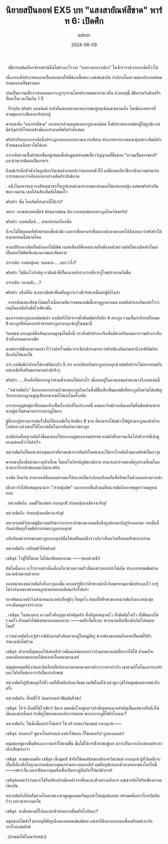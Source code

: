 ﻿---
title: 'นิยายสปินออฟ EX5 บท "แสงสายัณห์สีชาด" พาร์ท 6: เปิดศึก'
description: 'นิยายสปินออฟ EX5 บท "แสงสายัณห์สีชาด" พาร์ท 6: เปิดศึก'
date: 2024-06-09
image: "@assets/blog/EX5-9.webp"
imageAlt: re zero EX5 แปลไทย
categories: [ex5]
author: admin
tags: [rezeroex5]
hideToc: true
---
.
พิธีกรรมคัดเลือกจักรพรรดินั้นไม่ต่างอะไรจาก "สงครามกลางเมือง" ในจักรวรรดิวอลลาเคียก็ว่าได้

เนื่องจากทั้งประเทศกลายเป็นสนามรบให้พี่น้องเชื้อพระวงศ์เข่นฆ่ากัน กำลังรบโดยรวมของประเทศย่อมอ่อนแอลงเป็นธรรมดา

เกิดเป็นความเสี่ยงว่าชายแดนอาจะถูกรุกรานโดยประเทศมหาอำนาจอื่น ด้วยเหตุนี้ พิธีกรรมจึงมักเสร็จสิ้นลงในเวลาไม่เกิน 1 ปี

.
ปัจจุบัน พริสก้า เบเนดิคต์ กำลังยืนสอดส่องสถานการณ์อยู่บนเนินเขาขนาดเล็ก โดยมีกองทหารที่สวมชุดเกราะสีแดงอารักขาอยู่

พวกเขาคือ "แนวรบสีชาด" กองทหารส่วนตนของตระกูลเบเนดิคต์ ซึ่งมีประสบการณ์ต่อสู้ไม่สูงนัก แต่มีขวัญกำลังใจค่อนข้างดีและทำตามที่พริสก้าสั่งเสมอ

พริสก้าเรียกหาอาราเคียซึ่งปรากฏกายออกมากลางแนวรบสีชาด ทำเอาทหารบางคนสะดุ้งเพราะสัมผัสถึงตัวตนของเด็กสาวไม่ได้เลย

อาราเคียสวมเสื้อผ้าน้อยชิ้นอยู่เสมอเพื่อดึงดูดเหล่าเศษเสี้ยววิญญาณที่ชื่นชอบ "ความเป็นธรรมชาติ" และนำพวกมันมาเป็นอาหาร

ถึงแม้เจ้าเด็กหัวน้ำเงินลูกน้องวินเซนต์จะเคยล้อว่าเธอแต่งตัวโป๊ แต่นี่แหละคือวิธีการดึงความสามารถการรบของอาราเคียออกมาอย่างเต็มประสิทธิภาพ

.
หนึ่งในทหารแนวรบสีชาดนำสารในรูปแบบม้วนกระดาษมาส่งมอบให้แก่นายหญิง แต่พอพริสก้าเปิดข้อความอ่าน เธอก็ส่งเสียงฮึดฮัดไม่พอใจ

พริสก้า: หึ่ม ใครกันที่ส่งสารนี้ให้เจ้า?

ทหาร: เคานต์เบลสเต็ตซ์ ฟอนดาลฟอน นักวางกลยุทธ์แห่งตระกูลก็อดวินขอรับ!

พริสก้า: เบลสเต็ตซ์.... ตาแก่หงำเหงือกนั่น

ถึงจะไม่ใช่บุคคลที่พริสก้าชอบขี้หน้านัก แต่การที่เธอจดจำชื่อและหน้าตาของเขาได้ก็บ่งบอกว่าพริสก้าให้ค่าตาแก่คนนี้ขนาดไหน

หากเปรียบลาเมียเป็นดั่งดอกไม้มีพิษ เบลสเต็ตซ์ก็คือคนสวนที่หมั่นรดน้ำพรวนดินให้ลาเมียเติบโตมาเป็นดอกไม้พิษที่แสนงดงามและอันตราย

อาราเคีย: องค์หญิงคะ จดหมาย.... บอกว่าไง?

พริสก้า: ไม่มีอะไรสำคัญ เรามีหน้าที่เป็นกองหลังระหว่างที่การจู่โจมปราสาทเริ่มขึ้น

อาราเคีย: กองหลัง....?

พริสก้า: หรือก็คือ พวกเรามีหน้าที่แค่ยืนดูระหว่างที่เจ้าพวกนั้นต่อสู้ยังไงเล่า

.
อาราเคียแสดงสีหน้าไม่พอใจเมื่อตามทันว่าจดหมายมีเนื้อหาดูถูกพวกตน แต่พริสก้าเองก็พอเข้าใจว่าเหตุใดลาเมียถึงมั่นใจเพียงนั้น

นอกจากตระกูลเบเนดิคต์แล้ว ลาเมียยังไปเจรจาตั้งพันธมิตรกับอีก 4 ตระกูล รวมเป็นกำลังรบทั้งหมด 6 ตระกูลที่ล้อมรอบปราสาทตระกูลอาเบลุกซ์อยู่ในขณะนี้

วินเซนต์ อาเบลุกซ์คือภัยคุกคามสูงสุดในศึกนี้ กระทั่งพริสก้าเองจึงเห็นดีด้วยกับแผนการรวมหัวกระทืบตัวเต็งก่อนของลาเมีย

ตามตำราพิชัยสงครามกล่าวไว้ว่าฝ่ายโจมตีควรจะมีกำลังรบมากกว่าฝ่ายป้องกันสามเท่าถึงจะตีทัพฝ่ายป้องกันให้แตกได้

ทว่า ลาเมียมีกำลังรบใต้อาณัติมากถึง 5 เท่า หากเทียบกับตระกูลอาเบลุกซ์ แม้พริสก้าจะไม่อยากยอมรับ แต่ลาเมียก็เตรียมการมาอย่างดีจริงๆ

พริสก้า: ....ที่เหลือก็ต้องรอดูว่าท่านพี่จะตอบโต้อย่างไร เมื่อตกอยู่ในอาณาเขตล่าของนางจิ้งจอกเช่นนี้

.
"หน่วยตัดกิ่ง" คือกองทหารส่วนตัวของตระกูลก็อดวินซึ่งมีชื่อเสียงขึ้นมาสมัยที่ตระกูลก็อดวินได้เผชิญกับการก่อกบฏจนสูญเสียอาณาเขตไปมากในครั้งอดีต

การก่อกบฏต่อผู้นำที่อ่อนแอถือเป็นเรื่องปกติในประเทศนี้ คนนอกจึงมักจะเมินเฉยไม่ยื่นมือเข้ามาช่วยหากผู้นำไม่สามารถกำราบกบฏได้เอง

ผู้ที่กอบกู้สถานการณ์ครั้งนั้นก็คือลาเมียในวัยเพียง 9 ขวบ ที่สามารถโน้มน้าวให้ผู้นำตระกูลแกล้งป่วยใกล้ตาย แล้วเธอก็ใช้โอกาสนั้นในการยึดอำนาจตระกูล

ลาเมียก่อตั้งหน่วยตัดกิ่งขึ้นมาตอบโต้กองกบฏของเคานต์ทรยศ แถมยังสืบหาจนเปิดโปงตัวการที่เป่าหูเคานต์คนที่ว่าได้สำเร็จ

หน่วยตัดกิ่งเป็นหน่วยรบสุดแกร่งที่สวมหน้ากากปิดบังใบหน้าและใช้กรรไกรตัดกิ่งขนาดยักษ์เป็นอาวุธ

พวกเขาเลื่องชื่อด้านความป่าเถื่อน ไม่สนใจเกียรติภูมิของนักรบ สามารถผ่าร่างของศัตรูอย่างเหี้ยมโหดด้วยกรรไกรยักษ์แบบตาไม่กระพริบ

ลาเมีย ก็อดวิน สามารถเปลี่ยนคนธรรมดาให้กลายเป็นกำลังรบเลือดเย็นที่ศรัทธาในตัวเธออย่างแรงกล้า

เด็กสาวจึงได้รับสมญานามว่า "เจ้าหญิงพิษ" และกลายเป็นตัวตนที่หน่วยตัดกิ่งเคารพบูชาว่าสมบูรณ์แบบ

.
หน่วยตัดกิ่ง: บดขยี้วินเซนต์ อาเบลุกซ์! ท่านหญิงลาเมียจงเจริญ!

หน่วยตัดกิ่ง: ท่านหญิงลาเมียจงเจริญ!

หน่วยรบสติวิปลาสผู้มีความศรัทธาว่าการกระทำของพวกตนคือสิ่งถูกต้องพากันกู่ร้องออกมา จากนั้นก็เริ่มนำทัพบุกโจมตีปราสาทตระกูลอาเบลุกซ์

กลับกันหน่วยรบของตระกูลอาเบลุกซ์นั้นได้แต่ยืนแน่นิ่งราวกับว่าสิ้นหวังหรือยอมรับชะตากรรม

หน่วยตัดกิ่ง: เตรียมตัวให้พร้อม!

เซซิลุส: ใจสู้ใช้ได้เลย ไม่ได้เกลียดหรอกนะ ――ชอบด้วยซ้ำ!

ทันใดนั้นเอง อะไรบางอย่างก็เคลื่อนไหวด้วยความเร็วที่มองด้วยตาเปล่าไม่เห็น ทำเอาสายลมพัดผ่านแนวหน้าของหน่วยรบ

กองหน้าของหน่วยตัดกิ่งทิ้งอาวุธลงพื้น พวกเขารู้สึกว่าศีรษะหนักอึ้งจึงพยายามเอามือประคองไว้ หารู้ไม่ว่าลำคอของพวกตนถูกผ่าแยกแบบเนียนกริบไปแล้ว

กองทัพแนวหลังวิ่งเข้ามาชนแนวหน้าที่อยู่ดีๆ ก็หยุดวิ่ง ส่งผลให้ศีรษะของหน่วยตัดกิ่งแนวหน้าสุดกระเด็นหลุดจากร่างกาย

.
เซซิลุส: ในสนามรบ ความเร็วคือกุญแจสำคัญครับ ทั้งสัญชาตญาณไว ทั้งตัดสินใจเร็ว ทั้งฟันดาบได้รวดเร็ว ตัวผมถึงได้พิเศษมากเลยแหละนะ ――แต่ถึงงั้นก็เถอะ พวกนายเนี่ยเชื่องช้าเกินไปหน่อยไหม?

กว่าหน่วยตัดกิ่งจะรู้ตัวว่ามีนักดาบตัวอันตรายอยู่ในหมู่ศัตรู พวกพ้องของตนก็กลายเป็นศพไร้หัวจำนวนนับไม่ถ้วน

เซซิลุส: ฝ่าบาทนี่สุดยอดไปเลยครับ! เหมือนเขามองออกว่าถ้ามอบดาบเล่มที่อยากได้ให้ ตัวผมก็จะแสดงศักยภาพออกมาได้สองเท่าในสนามรบเลย!

หนุ่มน้อยผมสีน้ำเงินสะบัดเลือดที่เปรอะดาบคาตานะพลางหัวเราะอย่างร่าเริง เขาสวมกิโมโนและรองเท้าแตะโซริสไตล์คารารากิเป็นเอกลักษณ์

หน่วยตัดกิ่งรู้สึกขนลุกไปทั่ว แต่ก็ตั้งสติกลับมาจัดขบวนทัพใหม่ได้ แล้วชูอาวุธใส่หนุ่มน้อยตรงหน้าอีกครั้ง

หน่วยตัดกิ่ง: ตั้งสติไว้! ล้อมรอบแล้วฟันมันทิ้งซะ!

เซซิลุส: โอ้ว! ตั้งสติได้ไวเชียว! ดีมาก ผมหนักใจอยู่เลยว่าถ้าศัตรูตอนฉากสำคัญเป็นแค่พวกยืนนิ่งให้เชือดคงน่าเบื่อแย่ ถ้าศัตรูไม่ตายแบบอลังการหน่อย พระเอกจะดูดีได้ยังไงเนอะ?

หน่วยตัดกิ่ง: ไอ้เด็กนี่แม่งบ้าไปแล้ว! ใช่ บริวารของวินเซนต์ อาเบลุกซ์――

เซซิลุส: บ้าเหรอ? พูดจาโหดร้ายแท้ แต่ถ้าให้ตอบ ก็ใช่เลยครับ! ถูกเผงเลยล่ะ!

หนุ่มน้อยชูดาบขึ้นฟ้าและกวาดเท้าไปตามพื้น นั่นไม่ใช่การตั้งท่าต่อสู้เลย น่าจะเป็นการเก๊กเท่ตามประสาเด็กเสียมากกว่า

เซซิลุส: นามของผมคือ เซซิลุส เซ็กมุนต์! ข้ารับใช้คนสนิทของฝ่าบาทวินเซนต์ อาเบลุกซ์ ผู้ที่วันหนึ่งจะเป็นที่เลื่องลือในฐานะยอดนักดาบสุดแกร่งแห่งวอลลาเคีย! ผมคือบุปผาและตัวละครเอกของโลกใบนี้ ――เพราะงั้น ผมจะฟันพวกคุณทิ้งเพื่อเปิดทางสู่บัลลังก์ให้แก่ฝ่าบาท!

เซซิลุสคาดหวังว่าตนจะได้รับเสียงปรบมือหลังจากที่แนะนำตัวอย่างอลังการ แต่เขากลับได้รับเพียงความเงียบงัน

หน่วยตัดกิ่งที่อัดอั้นด้วยโทสะเพราะคำพูดดูแคลนเริ่มบุกเข้าใส่หนุ่มน้อยต่อ พร้อมหนีบกรรไกรเปิดปิดรัวๆ อย่างน่าหวาดหวั่น

เซซิลุส: สงสัยพลาดที่ไปแนะนำตัวก่อนทางนั้นหรือไงกันนะ?

หนุ่มน้อยไม่เข้าใจสาเหตุที่ศัตรูเดือดดาลเลยแม้แต่น้อย แต่เขาก็ชักดาบออกมาเพื่อเตรียมปะทะกับกรรไกรเล่มยักษ์

.
(อ่านต่อได้ในพาร์ทหน้า)

